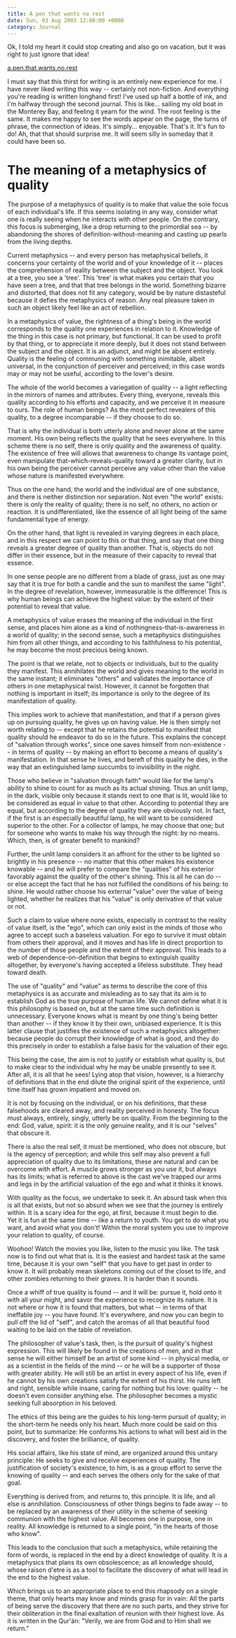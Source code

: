 ```yaml
---
title: A pen that wants no rest
date: Sun, 03 Aug 2003 12:00:00 +0000
category: Journal
---
```


Ok, I told my heart it could stop creating and also go on vacation, but
it was right to just ignore that idea!

[a.pen.that.wants.no.rest](a.pen.that.wants.no.rest)

I must say that this thirst for writing is an entirely new experience
for me.  I have never liked writing this way -- certainly not
non-fiction.  And everything you're reading is written longhand first!
I've used up half a bottle of ink, and I'm halfway through the second
journal.  This is like... sailing my old boat in the Monterey Bay, and
feeling it yearn for the wind.  The root feeling is the same.  It makes
me happy to see the words appear on the page, the turns of phrase, the
connection of ideas.  It's simply...  enjoyable.  That's it.  It's fun
to do!  Ah, that that should surprise me.  It will seem silly in someday
that it could have been so.

# The meaning of a metaphysics of quality

The purpose of a metaphysics of quality is to make that value the sole
focus of each individual's life.  If this seems isolating in any way,
consider what one is really seeing when he interacts with other people.
On the contrary, this focus is submerging, like a drop returning to the
primordial sea -- by abandoning the shores of definition-without-meaning
and casting up pearls from the living depths.

Current metaphysics -- and every person has metaphysical beliefs, it
concerns your certainty of the world and of your knowledge of it --
places the comprehension of reality between the subject and the object.
You look at a tree, you see a 'tree'.  This 'tree' is what makes you
certain that you have seen a tree, and that that tree belongs in the
world.  Something bizarre and distorted, that does not fit any category,
would be by nature distasteful because it defies the metaphysics of
reason.  Any real pleasure taken in such an object likely feel like an
act of rebellion.

In a metaphysics of value, the rightness of a thing's being in the world
corresponds to the quality one experiences in relation to it.  Knowledge
of the thing in this case is not primary, but functional.  It can be
used to profit by that thing, or to appreciate it more deeply, but it
does not stand between the subject and the object.  It is an adjunct,
and might be absent entirely.  Quality is the feeling of communing with
something inimitable, albeit universal, in the conjunction of perceiver
and perceived; in this case words may or may not be useful, according to
the lover's desire.

The whole of the world becomes a variegation of quality -- a light
reflecting in the mirrors of names and attributes.  Every thing,
everyone, reveals this quality according to his efforts and capacity,
and we perceive it in measure to ours.  The role of human beings?  As
the most perfect revealers of this quality, to a degree incomparable --
if they choose to do so.

That is why the individual is both utterly alone and never alone at the
same moment.  His own being reflects the quality that he sees
everywhere.  In this scheme there is no self, there is only quality and
the awareness of quality.  The existence of free will allows that
awareness to change its vantage point, even manipulate
that-which-reveals-quality toward a greater clarity, but in his own
being the perceiver cannot perceive any value other than the value whose
nature is manifested everywhere.

Thus on the one hand, the world and the individual are of one substance,
and there is neither distinction nor separation.  Not even "the world"
exists: there is only the reality of quality; there is no self, no
others, no action or reaction.  It is undifferentiated, like the essence
of all light being of the same fundamental type of energy.

On the other hand, that light is revealed in varying degrees in each
place, and in this respect we can point to this or that thing, and say
that one thing reveals a greater degree of quality than another.  That
is, objects do not differ in their essence, but in the measure of their
capacity to reveal that essence.

In one sense people are no different from a blade of grass, just as one
may say that it is true for both a candle and the sun to manifest the
same "light".  In the degree of revelation, however, immeasurable is the
difference!  This is why human beings can achieve the highest value: by
the extent of their potential to reveal that value.

A metaphysics of value erases the meaning of the individual in the first
sense, and places him alone as a kind of nothingness-that-is-awareness
in a world of quality; in the second sense, such a metaphysics
distinguishes him from all other things, and according to his
faithfulness to his potential, he may become the most precious being
known.

The point is that we relate, not to objects or individuals, but to the
quality they manifest.  This annihilates the world and gives meaning to
the world in the same instant; it eliminates "others" and validates the
importance of others in one metaphysical twist.  However, it cannot be
forgotten that nothing is important in itself; its importance is only to
the degree of its manifestation of quality.

This implies work to achieve that manifestation, and that if a person
gives up on pursuing quality, he gives up on having value.  He is then
simply not worth relating to -- except that he retains the potential to
manifest that quality should he endeavor to do so in the future.  This
explains the concept of "salvation through works", since one saves
himself from non-existence -- in terms of quality -- by making an effort
to become a means of quality's manifestation.  In that sense he lives,
and bereft of this quality he dies, in the way that an extinguished lamp
succumbs to invisibility in the night.

Those who believe in "salvation through faith" would like for the lamp's
ability to shine to count for as much as its actual shining.  Thus an
unlit lamp, in the dark, visible only because it stands next to one that
is lit, would like to be considered as equal in value to that other.
According to potential they are equal, but according to the degree of
quality they are obviously not.  In fact, if the first is an especially
beautiful lamp, he will want to be considered superior to the other.
For a collector of lamps, he may choose that one; but for someone who
wants to make his way through the night: by no means.  Which, then, is
of greater benefit to mankind?

Further, the unlit lamp considers it an affront for the other to be
lighted so brightly in his presence -- no matter that this other makes
his existence knowable -- and he will prefer to compare the "qualities"
of his exterior favorably against the quality of the other's shining.
This is all he can do -- or else accept the fact that he has not
fulfilled the conditions of his being: to shine.  He would rather choose
his external "value" over the value of being lighted, whether he
realizes that his "value" is only derivative of that value or not.

Such a claim to value where none exists, especially in contrast to the
reality of value itself, is the "ego", which can only exist in the minds
of those who agree to accept such a baseless valuation.  For ego to
survive it must obtain from others their approval, and it moves and has
life in direct proportion to the number of those people and the extent
of their approval.  This leads to a web of dependence-on-definition that
begins to extinguish quality altogether, by everyone's having accepted a
lifeless substitute.  They head toward death.

The use of "quality" and "value" as terms to describe the core of this
metaphysics is as accurate and misleading as to say that its aim is to
establish God as the true purpose of human life.  We cannot define what
it is this philosophy is based on, but at the same time such definition
is unnecessary.  Everyone knows what is meant by one thing's being
better than another -- if they know it by their own, unbiased
experience.  It is this latter clause that justifies the existence of
such a metaphysics altogether: because people do corrupt their knowledge
of what is good, and they do this precisely in order to establish a
false basis for the valuation of their ego.

This being the case, the aim is not to justify or establish what quality
is, but to make clear to the individual why he may be unable presently
to see it.  After all, it is all that he sees!  Lying atop that vision,
however, is a hierarchy of definitions that in the end dilute the
original spirit of the experience, until time itself has grown impatient
and moved on.

It is not by focusing on the individual, or on his definitions, that
these falsehoods are cleared away, and reality perceived in honesty.
The focus must always, entirely, singly, utterly be on quality.  From
the beginning to the end: God, value, spirit: it is the only genuine
reality, and it is our "selves" that obscure it.

There is also the real self, it must be mentioned, who does not obscure,
but is the agency of perception; and while this self may also prevent a
full appreciation of quality due to its limitations, these are natural
and can be overcome with effort.  A muscle grows stronger as you use it,
but always has its limits; what is referred to above is the cast we've
trapped our arms and legs in by the artificial valuation of the ego and
what it thinks it knows.

With quality as the focus, we undertake to seek it.  An absurd task when
this is all that exists, but not so absurd when we see that the journey
is entirely within.  It is a scary idea for the ego, at first, because
it must begin to die.  Yet it is fun at the same time -- like a return
to youth.  You get to do what you want, and avoid what you don't!
Within the moral system you use to improve your relation to quality, of
course.

Woohoo!  Watch the movies you like, listen to the music you like.  The
task now is to find out what that is.  It is the easiest and hardest
task at the same time, because it is your own "self" that you have to
get past in order to know it.  It will probably mean skeletons coming
out of the closet to life, and other zombies returning to their graves.
It is harder than it sounds.

Once a whiff of true quality is found -- and it will be: pursue it, hold
onto it with all your might, and savor the experience to recognize its
nature.  It is not where or how it is found that matters, but what -- in
terms of that ineffable joy -- you have found.  It's everywhere, and now
you can begin to pull off the lid of "self", and catch the aromas of all
that beautiful food waiting to be laid on the table of revelation.

The philosopher of value's task, then, is the pursuit of quality's
highest expression.  This will likely be found in the creations of men,
and in that sense he will either himself be an artist of some kind -- in
physical media, or as a scientist in the fields of the mind -- or he
will be a supporter of those with greater ability.  He will still be an
artist in every aspect of his life, even if he cannot by his own
creations satisfy the extent of his thirst.  He runs left and right,
sensible while insane, caring for nothing but his love: quality -- he
doesn't even consider anything else.  The philosopher becomes a mystic
seeking full absorption in his beloved.

The ethics of this being are the guides to his long-term pursuit of
quality; in the short-term he needs only his heart.  Much more could be
said on this point, but to summarize: He conforms his actions to what
will best aid in the discovery, and foster the brilliance, of quality.

His social affairs, like his state of mind, are organized around this
unitary principle: He seeks to give and receive experiences of quality.
The justification of society's existence, to him, is as a group effort
to serve the knowing of quality -- and each serves the others only for
the sake of that goal.

Everything is derived from, and returns to, this principle.  It is life,
and all else is annihilation.  Consciousness of other things begins to
fade away -- to be replaced by an awareness of their utility in the
scheme of seeking communion with the highest value.  All becomes one in
purpose, one in reality.  All knowledge is returned to a single point,
"in the hearts of those who know".

This leads to the conclusion that such a metaphysics, while retaining
the form of words, is replaced in the end by a direct knowledge of
quality.  It is a metaphysics that plans its own obsolescence; as all
knowledge should, whose raison d'etre is as a tool to facilitate the
discovery of what will lead in the end to the highest value.

Which brings us to an appropriate place to end this rhapsody on a single
theme, that only hearts may know and minds grasp for in vain: All the
parts of being serve the discovery that there are no such parts, and
they strive for their obliteration in the final exaltation of reunion
with their highest love.  As it is written in the Qur'án: "Verily, we
are from God and to Him shall we return."


